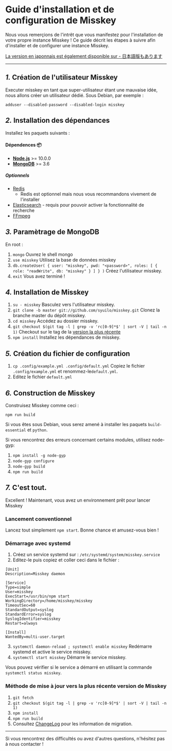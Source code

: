 Guide d'installation et de configuration de Misskey
================================================================

Nous vous remerçions de l'intrêt que vous manifestez pour l'installation de votre propre instance Misskey !
Ce guide décrit les étapes à suivre afin d'installer et de configurer une instance Misskey.

[La version en japonnais est également disponible sur - 日本語版もあります](./setup.ja.md)

----------------------------------------------------------------

*1.* Création de l'utilisateur Misskey
----------------------------------------------------------------
Executer misskey en tant que super-utilisateur étant une mauvaise idée, nous allons créer un utilisateur dédié.
Sous Debian, par exemple :

```
adduser --disabled-password --disabled-login misskey
```

*2.* Installation des dépendances
----------------------------------------------------------------
Installez les paquets suivants :

#### Dépendences :package:
* **[Node.js](https://nodejs.org/en/)** >= 10.0.0
* **[MongoDB](https://www.mongodb.com/)** >= 3.6

##### Optionnels
* [Redis](https://redis.io/)
  * Redis est optionnel mais nous vous recommandons vivement de l'installer
* [Elasticsearch](https://www.elastic.co/) - requis pour pouvoir activer la fonctionnalité de recherche
* [FFmpeg](https://www.ffmpeg.org/)

*3.* Paramètrage de MongoDB
----------------------------------------------------------------
En root :
1. `mongo` Ouvrez le shell mongo
2. `use misskey` Utilisez la base de données misskey
3. `db.createUser( { user: "misskey", pwd: "<password>", roles: [ { role: "readWrite", db: "misskey" } ] } )` Créez l'utilisateur misskey.
4. `exit` Vous avez terminé !

*4.* Installation de Misskey
----------------------------------------------------------------
1. `su - misskey` Basculez vers l'utilisateur misskey.
2. `git clone -b master git://github.com/syuilo/misskey.git` Clonez la branche master du dépôt misskey.
3. `cd misskey` Accédez au dossier misskey.
4. `git checkout $(git tag -l | grep -v 'rc[0-9]*$' | sort -V | tail -n 1)` Checkout sur le tag de la [version la plus récente](https://github.com/syuilo/misskey/releases/latest)
5. `npm install` Installez les dépendances de misskey.

*5.* Création du fichier de configuration
----------------------------------------------------------------
1. `cp .config/example.yml .config/default.yml` Copiez le fichier `.config/example.yml` et renommez-le`default.yml`.
2. Editez le fichier `default.yml`

*6.* Construction de Misskey
----------------------------------------------------------------

Construisez Misskey comme ceci :

`npm run build`

Si vous êtes sous Debian, vous serez amené à installer les paquets `build-essential` et `python`.

Si vous rencontrez des erreurs concernant certains modules, utilisez node-gyp:

1. `npm install -g node-gyp`
2. `node-gyp configure`
3. `node-gyp build`
4. `npm run build`

*7.* C'est tout.
----------------------------------------------------------------
Excellent ! Maintenant, vous avez un environnement prêt pour lancer Misskey

### Lancement conventionnel
Lancez tout simplement `npm start`. Bonne chance et amusez-vous bien !

### Démarrage avec systemd

1. Créez un service systemd sur : `/etc/systemd/system/misskey.service`
2. Editez-le puis copiez et coller ceci dans le fichier :

```
[Unit]
Description=Misskey daemon

[Service]
Type=simple
User=misskey
ExecStart=/usr/bin/npm start
WorkingDirectory=/home/misskey/misskey
TimeoutSec=60
StandardOutput=syslog
StandardError=syslog
SyslogIdentifier=misskey
Restart=always

[Install]
WantedBy=multi-user.target
```

3. `systemctl daemon-reload ; systemctl enable misskey` Redémarre systemd et active le service misskey.
4. `systemctl start misskey` Démarre le service misskey.

Vous pouvez vérifier si le service a démarré en utilisant la commande `systemctl status misskey`.

### Méthode de mise à jour vers la plus récente version de Misskey
1. `git fetch`
2. `git checkout $(git tag -l | grep -v 'rc[0-9]*$' | sort -V | tail -n 1)`
3. `npm install`
4. `npm run build`
5. Consultez [ChangeLog](../CHANGELOG.md) pour les information de migration.

----------------------------------------------------------------

Si vous rencontrez des difficultés ou avez d'autres questions, n'hésitez pas à nous contacter !
